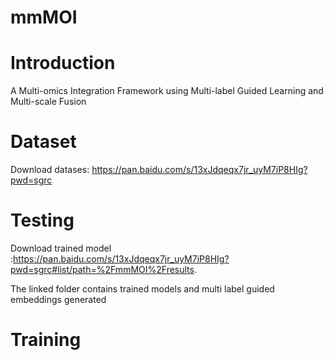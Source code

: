 # mmMOI

# Introduction
A Multi-omics Integration Framework using Multi-label Guided Learning and Multi-scale Fusion

# Dataset
Download datases: https://pan.baidu.com/s/13xJdqeqx7jr_uyM7iP8HIg?pwd=sgrc

# Testing
Download trained model :https://pan.baidu.com/s/13xJdqeqx7jr_uyM7iP8HIg?pwd=sgrc#list/path=%2FmmMOI%2Fresults.   

The linked folder contains trained models and multi label guided embeddings generated

# Training


